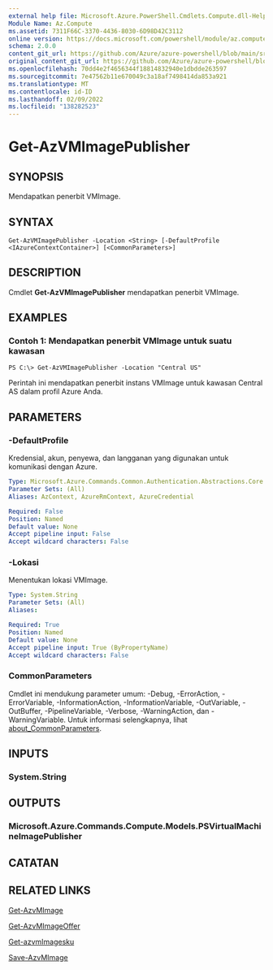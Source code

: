 ```yaml
---
external help file: Microsoft.Azure.PowerShell.Cmdlets.Compute.dll-Help.xml
Module Name: Az.Compute
ms.assetid: 7311F66C-3370-4436-8030-6D98D42C3112
online version: https://docs.microsoft.com/powershell/module/az.compute/get-azvmimagepublisher
schema: 2.0.0
content_git_url: https://github.com/Azure/azure-powershell/blob/main/src/Compute/Compute/help/Get-AzVMImagePublisher.md
original_content_git_url: https://github.com/Azure/azure-powershell/blob/main/src/Compute/Compute/help/Get-AzVMImagePublisher.md
ms.openlocfilehash: 70dd4e2f4656344f18814832940e1dbdde263597
ms.sourcegitcommit: 7e47562b11e670049c3a18af7498414da853a921
ms.translationtype: MT
ms.contentlocale: id-ID
ms.lasthandoff: 02/09/2022
ms.locfileid: "138282523"
---
```

# Get-AzVMImagePublisher

## SYNOPSIS
Mendapatkan penerbit VMImage.

## SYNTAX

```
Get-AzVMImagePublisher -Location <String> [-DefaultProfile <IAzureContextContainer>] [<CommonParameters>]
```

## DESCRIPTION
Cmdlet **Get-AzVMImagePublisher** mendapatkan penerbit VMImage.

## EXAMPLES

### Contoh 1: Mendapatkan penerbit VMImage untuk suatu kawasan
```
PS C:\> Get-AzVMImagePublisher -Location "Central US"
```

Perintah ini mendapatkan penerbit instans VMImage untuk kawasan Central AS dalam profil Azure Anda.

## PARAMETERS

### -DefaultProfile
Kredensial, akun, penyewa, dan langganan yang digunakan untuk komunikasi dengan Azure.

```yaml
Type: Microsoft.Azure.Commands.Common.Authentication.Abstractions.Core.IAzureContextContainer
Parameter Sets: (All)
Aliases: AzContext, AzureRmContext, AzureCredential

Required: False
Position: Named
Default value: None
Accept pipeline input: False
Accept wildcard characters: False
```

### -Lokasi
Menentukan lokasi VMImage.

```yaml
Type: System.String
Parameter Sets: (All)
Aliases:

Required: True
Position: Named
Default value: None
Accept pipeline input: True (ByPropertyName)
Accept wildcard characters: False
```

### CommonParameters
Cmdlet ini mendukung parameter umum: -Debug, -ErrorAction, -ErrorVariable, -InformationAction, -InformationVariable, -OutVariable, -OutBuffer, -PipelineVariable, -Verbose, -WarningAction, dan -WarningVariable. Untuk informasi selengkapnya, lihat [about_CommonParameters](http://go.microsoft.com/fwlink/?LinkID=113216).

## INPUTS

### System.String

## OUTPUTS

### Microsoft.Azure.Commands.Compute.Models.PSVirtualMachineImagePublisher

## CATATAN

## RELATED LINKS

[Get-AzvMImage](./Get-AzVMImage.md)

[Get-AzvMImageOffer](./Get-AzVMImageOffer.md)

[Get-azvmImagesku](./Get-AzVMImageSku.md)

[Save-AzvMImage](./Save-AzVMImage.md)


